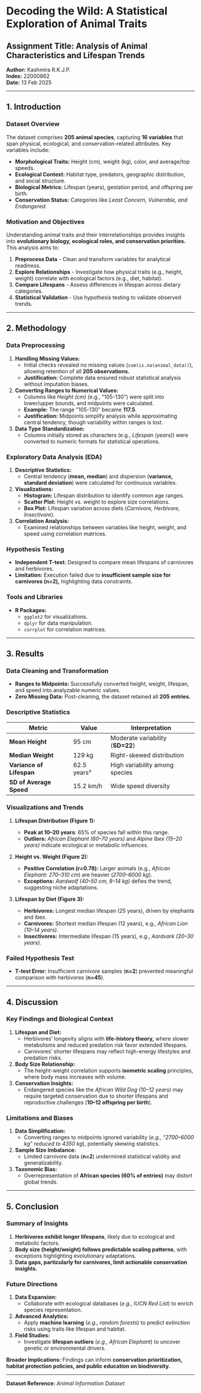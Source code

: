 # Decoding the Wild: A Statistical Exploration of Animal Traits

## Assignment Title: Analysis of Animal Characteristics and Lifespan Trends  
**Author:** Kashmira R.K.J.P.  
**Index:** 22000862  
**Date:** 13 Feb 2025  

---

## 1. Introduction

### Dataset Overview
The dataset comprises **205 animal species**, capturing **16 variables** that span physical, ecological, and conservation-related attributes. Key variables include:
- **Morphological Traits:** Height (cm), weight (kg), color, and average/top speeds.
- **Ecological Context:** Habitat type, predators, geographic distribution, and social structure.
- **Biological Metrics:** Lifespan (years), gestation period, and offspring per birth.
- **Conservation Status:** Categories like *Least Concern, Vulnerable, and Endangered.*

### Motivation and Objectives
Understanding animal traits and their interrelationships provides insights into **evolutionary biology, ecological roles, and conservation priorities.** This analysis aims to:
1. **Preprocess Data** - Clean and transform variables for analytical readiness.
2. **Explore Relationships** - Investigate how physical traits (e.g., height, weight) correlate with ecological factors (e.g., diet, habitat).
3. **Compare Lifespans** - Assess differences in lifespan across dietary categories.
4. **Statistical Validation** - Use hypothesis testing to validate observed trends.

---

## 2. Methodology

### Data Preprocessing
1. **Handling Missing Values:**
   - Initial checks revealed no missing values (`sum(is.na(animal_data))`), allowing retention of all **205 observations.**
   - **Justification:** Complete data ensured robust statistical analysis without imputation biases.
2. **Converting Ranges to Numerical Values:**
   - Columns like *Height (cm)* (e.g., "105-130") were split into lower/upper bounds, and midpoints were calculated.
   - **Example:** The range "105-130" became **117.5**.
   - **Justification:** Midpoints simplify analysis while approximating central tendency, though variability within ranges is lost.
3. **Data Type Standardization:**
   - Columns initially stored as characters (e.g., *Lifespan (years)*) were converted to numeric formats for statistical operations.

### Exploratory Data Analysis (EDA)
1. **Descriptive Statistics:**
   - Central tendency (**mean, median**) and dispersion (**variance, standard deviation**) were calculated for continuous variables.
2. **Visualizations:**
   - **Histogram:** Lifespan distribution to identify common age ranges.
   - **Scatter Plot:** Height vs. weight to explore size correlations.
   - **Box Plot:** Lifespan variation across diets (*Carnivore, Herbivore, Insectivore*).
3. **Correlation Analysis:**
   - Examined relationships between variables like height, weight, and speed using correlation matrices.

### Hypothesis Testing
- **Independent T-test:** Designed to compare mean lifespans of carnivores and herbivores.
- **Limitation:** Execution failed due to **insufficient sample size for carnivores (n=2),** highlighting data constraints.

### Tools and Libraries
- **R Packages:**
  - `ggplot2` for visualizations.
  - `dplyr` for data manipulation.
  - `corrplot` for correlation matrices.

---

## 3. Results

### Data Cleaning and Transformation
- **Ranges to Midpoints:** Successfully converted height, weight, lifespan, and speed into analyzable numeric values.
- **Zero Missing Data:** Post-cleaning, the dataset retained all **205 entries.**

### Descriptive Statistics
| Metric        | Value  | Interpretation |
|--------------|--------|----------------|
| **Mean Height** | 95 cm  | Moderate variability (**SD=22**) |
| **Median Weight** | 129 kg | Right-skewed distribution |
| **Variance of Lifespan** | 62.5 years² | High variability among species |
| **SD of Average Speed** | 15.2 km/h | Wide speed diversity |

### Visualizations and Trends
1. **Lifespan Distribution (Figure 1):**
   - **Peak at 10–20 years**: 65% of species fall within this range.
   - **Outliers:** *African Elephant (60–70 years)* and *Alpine Ibex (15–20 years)* indicate ecological or metabolic influences.

2. **Height vs. Weight (Figure 2):**
   - **Positive Correlation (r=0.78):** Larger animals (e.g., *African Elephant: 270–310 cm*) are heavier (*2700–6000 kg*).
   - **Exceptions:** *Aardwolf (40–50 cm, 8–14 kg)* defies the trend, suggesting niche adaptations.

3. **Lifespan by Diet (Figure 3):**
   - **Herbivores:** Longest median lifespan (25 years), driven by elephants and ibex.
   - **Carnivores:** Shortest median lifespan (12 years), e.g., *African Lion (10–14 years).*
   - **Insectivores:** Intermediate lifespan (15 years), e.g., *Aardvark (20–30 years).*

### Failed Hypothesis Test
- **T-test Error:** Insufficient carnivore samples (**n=2**) prevented meaningful comparison with herbivores (**n=45**).

---

## 4. Discussion

### Key Findings and Biological Context
1. **Lifespan and Diet:**
   - Herbivores’ longevity aligns with **life-history theory,** where slower metabolisms and reduced predation risk favor extended lifespans.
   - Carnivores’ shorter lifespans may reflect high-energy lifestyles and predation risks.
2. **Body Size Relationship:**
   - The height-weight correlation supports **isometric scaling** principles, where body mass increases with volume.
3. **Conservation Insights:**
   - Endangered species like the *African Wild Dog (10–12 years)* may require targeted conservation due to shorter lifespans and reproductive challenges (**10–12 offspring per birth**).

### Limitations and Biases
1. **Data Simplification:**
   - Converting ranges to midpoints ignored variability (*e.g., "2700–6000 kg" reduced to 4350 kg*), potentially skewing statistics.
2. **Sample Size Imbalance:**
   - Limited carnivore data (**n=2**) undermined statistical validity and generalizability.
3. **Taxonomic Bias:**
   - Overrepresentation of **African species (60% of entries)** may distort global trends.

---

## 5. Conclusion

### Summary of Insights
1. **Herbivores exhibit longer lifespans**, likely due to ecological and metabolic factors.
2. **Body size (height/weight) follows predictable scaling patterns**, with exceptions highlighting evolutionary adaptations.
3. **Data gaps, particularly for carnivores, limit actionable conservation insights.**

### Future Directions
1. **Data Expansion:**
   - Collaborate with ecological databases (*e.g., IUCN Red List*) to enrich species representation.
2. **Advanced Analytics:**
   - Apply **machine learning** (*e.g., random forests*) to predict extinction risks using traits like lifespan and habitat.
3. **Field Studies:**
   - Investigate **lifespan outliers** (*e.g., African Elephant*) to uncover genetic or environmental drivers.

**Broader Implications:**
Findings can inform **conservation prioritization, habitat protection policies, and public education on biodiversity.**

---

**Dataset Reference:** *Animal Information Dataset*
